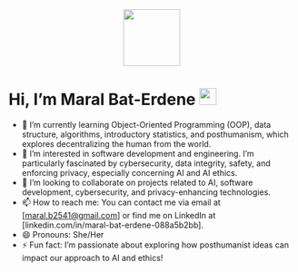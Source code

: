 <div id="header" align="center">
  <img src="https://i.giphy.com/media/v1.Y2lkPTc5MGI3NjExNGR2NXNnem9hejRrNjk5dGVucjJjYnRyeGNueWdyN3AxajY5MmF3bSZlcD12MV9pbnRlcm5hbF9naWZfYnlfaWQmY3Q9Zw/HzPtbOKyBoBFsK4hyc/giphy.gif" width="100"/>
</div>
<h1>
  Hi, I’m Maral Bat-Erdene
  <img src="https://media.giphy.com/media/hvRJCLFzcasrR4ia7z/giphy.gif" width="30px"/>
</h1>

- 🌱 I’m currently learning Object-Oriented Programming (OOP), data structure, algorithms, introductory statistics, and posthumanism, which explores decentralizing the human from the world.
- 👀 I’m interested in software development and engineering. I’m particularly fascinated by cybersecurity, data integrity, safety, and enforcing privacy, especially concerning AI and AI ethics.
- 💞️ I’m looking to collaborate on projects related to AI, software development, cybersecurity, and privacy-enhancing technologies.
- 📫 How to reach me: You can contact me via email at [maral.b2541@gmail.com] or find me on LinkedIn at [linkedin.com/in/maral-bat-erdene-088a5b2bb].
- 😄 Pronouns: She/Her
- ⚡ Fun fact: I’m passionate about exploring how posthumanist ideas can impact our approach to AI and ethics!
